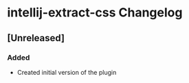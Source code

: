 <!-- Keep a Changelog guide -> https://keepachangelog.com -->

# intellij-extract-css Changelog

## [Unreleased]
### Added
- Created initial version of the plugin
